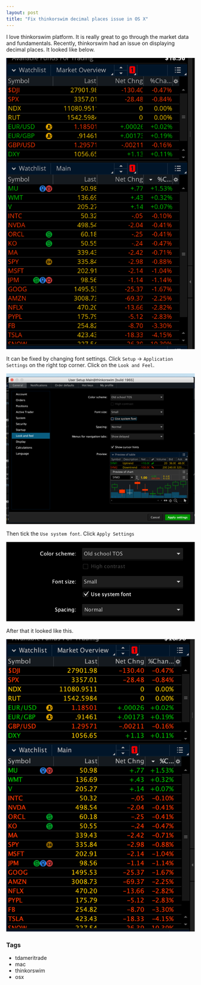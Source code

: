 ```yaml
---
layout: post
title: "Fix thinkorswim decimal places issue in OS X"
---
```


I love thinkorswim platform. It is really great to go through the market data and fundamentals. Recently, thinkorswim had an issue on displaying decimal places. It looked like below.

![](../resources/2.png)

It can be fixed by changing font settings. Click `Setup` -> `Application Settings` on the right top corner. Click on the `Look and Feel`.

![](../resources/3.png)

Then tick the `Use system font`. Click `Apply Settings`

![](../resources/4.png)

After that it looked like this.

![](../resources/5.png)

### Tags

- tdameritrade
- mac
- thinkorswim
- osx
